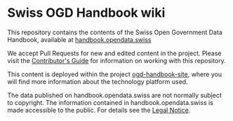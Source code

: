 # Swiss OGD Handbook wiki

This repository contains the contents of the Swiss Open Government Data Handbook, available at [handbook.opendata.swiss](http://handbook.opendata.swiss)

We accept Pull Requests for new and edited content in the project. Please visit the [Contributor's Guide](pages/contribute.en.md) for information on working with this repository.

This content is deployed within the project [ogd-handbook-site](https://github.com/opendata-swiss/ogd-handbook-site), where you will find more information about the technology platform used.

The data published on handbook.opendata.swiss are not normally subject to copyright. The information contained in handbook.opendata.swiss is made accessible to the public. For details see the [Legal Notice](pages/legal-notice.en.md).

